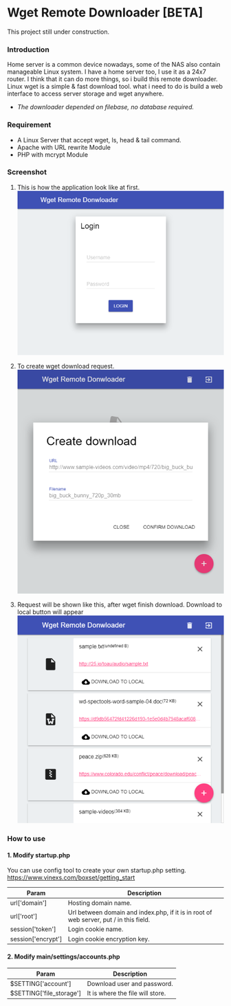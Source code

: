 # Wget Remote Downloader [BETA]
This project still under construction.

### Introduction
Home server is a common device nowadays, some of the NAS also contain manageable Linux system. I have a home server too, I use it as a 24x7 router. I think that it can do more things, so i build this remote downloader. Linux wget is a simple & fast download tool. what i need to do is build a web interface to access server storage and wget anywhere.

* _The downloader depended on filebase, no database required._

### Requirement
* A Linux Server that accept wget, ls, head & tail command.
* Apache with URL rewrite Module
* PHP with mcrypt Module

### Screenshot
1. This is how the application look like at first.
![](screenshots/screenshot_1.png "Login to remote downloader")

2. To create wget download request.
![](screenshots/screenshot_2.png "Create Request")

3. Request will be shown like this, after wget finish download. Download to local button will appear
![](screenshots/screenshot_3.png "Download List")


### How to use
#### 1. Modify startup.php
You can use config tool to create your own startup.php setting.
https://www.vinexs.com/boxset/getting_start

| Param | Description |
| --- | --- |
| url['domain'] | Hosting domain name. |
| url['root'] | Url between domain and index.php, if it is in root of web server, put / in this field. |
| session['token'] | Login cookie name. |
| session['encrypt'] | Login cookie encryption key. |

#### 2. Modify main/settings/accounts.php
| Param | Description |
| --- | --- |
| $SETTING['account'] | Download user and password. |
| $SETTING['file_storage'] | It is where the file will store. |
